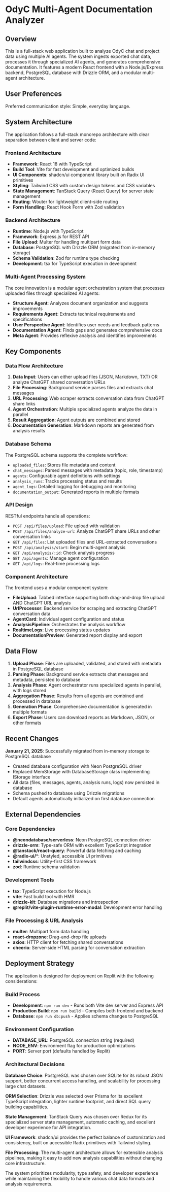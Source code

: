 # OdyC Multi-Agent Documentation Analyzer

## Overview

This is a full-stack web application built to analyze OdyC chat and project data using multiple AI agents. The system ingests exported chat data, processes it through specialized AI agents, and generates comprehensive documentation. It features a modern React frontend with a Node.js/Express backend, PostgreSQL database with Drizzle ORM, and a modular multi-agent architecture.

## User Preferences

Preferred communication style: Simple, everyday language.

## System Architecture

The application follows a full-stack monorepo architecture with clear separation between client and server code:

### Frontend Architecture
- **Framework**: React 18 with TypeScript
- **Build Tool**: Vite for fast development and optimized builds
- **UI Components**: shadcn/ui component library built on Radix UI primitives
- **Styling**: Tailwind CSS with custom design tokens and CSS variables
- **State Management**: TanStack Query (React Query) for server state management
- **Routing**: Wouter for lightweight client-side routing
- **Form Handling**: React Hook Form with Zod validation

### Backend Architecture
- **Runtime**: Node.js with TypeScript
- **Framework**: Express.js for REST API
- **File Upload**: Multer for handling multipart form data
- **Database**: PostgreSQL with Drizzle ORM (migrated from in-memory storage)
- **Schema Validation**: Zod for runtime type checking
- **Development**: tsx for TypeScript execution in development

### Multi-Agent Processing System
The core innovation is a modular agent orchestration system that processes uploaded files through specialized AI agents:

- **Structure Agent**: Analyzes document organization and suggests improvements
- **Requirements Agent**: Extracts technical requirements and specifications  
- **User Perspective Agent**: Identifies user needs and feedback patterns
- **Documentation Agent**: Finds gaps and generates comprehensive docs
- **Meta Agent**: Provides reflexive analysis and identifies improvements

## Key Components

### Data Flow Architecture
1. **Data Input**: Users can either upload files (JSON, Markdown, TXT) OR analyze ChatGPT shared conversation URLs
2. **File Processing**: Background service parses files and extracts chat messages
3. **URL Processing**: Web scraper extracts conversation data from ChatGPT share links
4. **Agent Orchestration**: Multiple specialized agents analyze the data in parallel
5. **Result Aggregation**: Agent outputs are combined and stored
6. **Documentation Generation**: Markdown reports are generated from analysis results

### Database Schema
The PostgreSQL schema supports the complete workflow:

- `uploaded_files`: Stores file metadata and content
- `chat_messages`: Parsed messages with metadata (topic, role, timestamp)
- `agents`: Configurable agent definitions with settings
- `analysis_runs`: Tracks processing status and results
- `agent_logs`: Detailed logging for debugging and monitoring
- `documentation_output`: Generated reports in multiple formats

### API Design
RESTful endpoints handle all operations:

- `POST /api/files/upload`: File upload with validation
- `POST /api/files/analyze-url`: Analyze ChatGPT share URLs and other conversation links
- `GET /api/files`: List uploaded files and URL-extracted conversations
- `POST /api/analysis/start`: Begin multi-agent analysis
- `GET /api/analysis/:id`: Check analysis progress
- `GET /api/agents`: Manage agent configuration
- `GET /api/logs`: Real-time processing logs

### Component Architecture
The frontend uses a modular component system:

- **FileUpload**: Tabbed interface supporting both drag-and-drop file upload AND ChatGPT URL analysis
- **UrlProcessor**: Backend service for scraping and extracting ChatGPT conversation data
- **AgentCard**: Individual agent configuration and status
- **AnalysisPipeline**: Orchestrates the analysis workflow
- **RealtimeLogs**: Live processing status updates
- **DocumentationPreview**: Generated report display and export

## Data Flow

1. **Upload Phase**: Files are uploaded, validated, and stored with metadata in PostgreSQL database
2. **Parsing Phase**: Background service extracts chat messages and metadata, persisted to database
3. **Analysis Phase**: Agent orchestrator runs specialized agents in parallel, with logs stored
4. **Aggregation Phase**: Results from all agents are combined and processed in database
5. **Generation Phase**: Comprehensive documentation is generated in multiple formats
6. **Export Phase**: Users can download reports as Markdown, JSON, or other formats

## Recent Changes

**January 21, 2025**: Successfully migrated from in-memory storage to PostgreSQL database
- Created database configuration with Neon PostgreSQL driver  
- Replaced MemStorage with DatabaseStorage class implementing IStorage interface
- All data (files, messages, agents, analysis runs, logs) now persisted in database
- Schema pushed to database using Drizzle migrations
- Default agents automatically initialized on first database connection

## External Dependencies

### Core Dependencies
- **@neondatabase/serverless**: Neon PostgreSQL connection driver
- **drizzle-orm**: Type-safe ORM with excellent TypeScript integration
- **@tanstack/react-query**: Powerful data fetching and caching
- **@radix-ui/***: Unstyled, accessible UI primitives
- **tailwindcss**: Utility-first CSS framework
- **zod**: Runtime schema validation

### Development Tools
- **tsx**: TypeScript execution for Node.js
- **vite**: Fast build tool with HMR
- **drizzle-kit**: Database migrations and introspection
- **@replit/vite-plugin-runtime-error-modal**: Development error handling

### File Processing & URL Analysis
- **multer**: Multipart form data handling
- **react-dropzone**: Drag-and-drop file uploads
- **axios**: HTTP client for fetching shared conversations
- **cheerio**: Server-side HTML parsing for conversation extraction

## Deployment Strategy

The application is designed for deployment on Replit with the following considerations:

### Build Process
- **Development**: `npm run dev` - Runs both Vite dev server and Express API
- **Production Build**: `npm run build` - Compiles both frontend and backend
- **Database**: `npm run db:push` - Applies schema changes to PostgreSQL

### Environment Configuration
- **DATABASE_URL**: PostgreSQL connection string (required)
- **NODE_ENV**: Environment flag for production optimizations
- **PORT**: Server port (defaults handled by Replit)

### Architectural Decisions

**Database Choice**: PostgreSQL was chosen over SQLite for its robust JSON support, better concurrent access handling, and scalability for processing large chat datasets.

**ORM Selection**: Drizzle was selected over Prisma for its excellent TypeScript integration, lighter runtime footprint, and direct SQL query building capabilities.

**State Management**: TanStack Query was chosen over Redux for its specialized server state management, automatic caching, and excellent developer experience for API integration.

**UI Framework**: shadcn/ui provides the perfect balance of customization and consistency, built on accessible Radix primitives with Tailwind styling.

**File Processing**: The multi-agent architecture allows for extensible analysis pipelines, making it easy to add new analysis capabilities without changing core infrastructure.

The system prioritizes modularity, type safety, and developer experience while maintaining the flexibility to handle various chat data formats and analysis requirements.